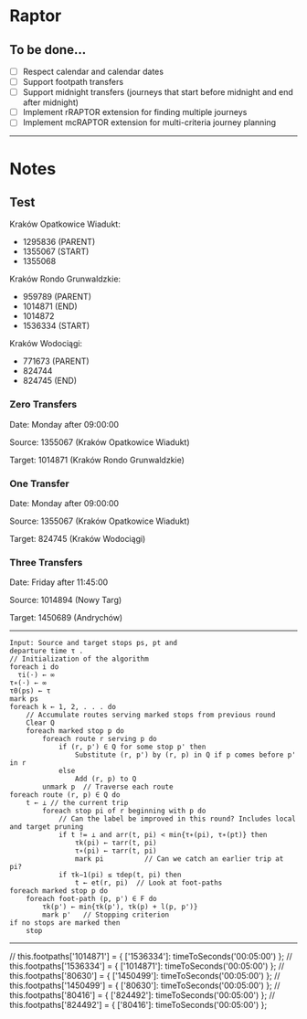 # Raptor

## To be done...

- [ ] Respect calendar and calendar dates
- [ ] Support footpath transfers
- [ ] Support midnight transfers (journeys that start before midnight and end after midnight)
- [ ] Implement rRAPTOR extension for finding multiple journeys
- [ ] Implement mcRAPTOR extension for multi-criteria journey planning

---

# Notes

## Test

Kraków Opatkowice Wiadukt:
- 1295836 (PARENT)
- 1355067 (START)
- 1355068

Kraków Rondo Grunwaldzkie:
- 959789 (PARENT)
- 1014871 (END)
- 1014872
- 1536334 (START)

Kraków Wodociągi:
- 771673 (PARENT)
- 824744
- 824745 (END)

### Zero Transfers

Date: Monday after 09:00:00

Source: 1355067 (Kraków Opatkowice Wiadukt)

Target: 1014871 (Kraków Rondo Grunwaldzkie)

### One Transfer

Date: Monday after 09:00:00

Source: 1355067 (Kraków Opatkowice Wiadukt)

Target: 824745 (Kraków Wodociągi)

### Three Transfers 

Date: Friday after 11:45:00

Source: 1014894 (Nowy Targ)

Target: 1450689 (Andrychów)

---

```text
Input: Source and target stops ps, pt and
departure time τ .
// Initialization of the algorithm
foreach i do
  τi(·) ← ∞
τ∗(·) ← ∞
τ0(ps) ← τ
mark ps
foreach k ← 1, 2, . . . do 
    // Accumulate routes serving marked stops from previous round
    Clear Q
    foreach marked stop p do
        foreach route r serving p do
            if (r, p') ∈ Q for some stop p' then
                Substitute (r, p') by (r, p) in Q if p comes before p' in r
            else
                Add (r, p) to Q
        unmark p  // Traverse each route
foreach route (r, p) ∈ Q do
    t ← ⊥ // the current trip
        foreach stop pi of r beginning with p do              
            // Can the label be improved in this round? Includes local and target pruning
            if t != ⊥ and arr(t, pi) < min{τ∗(pi), τ∗(pt)} then
                τk(pi) ← τarr(t, pi)
                τ∗(pi) ← τarr(t, pi)
                mark pi          // Can we catch an earlier trip at pi?
            if τk−1(pi) ≤ τdep(t, pi) then
                t ← et(r, pi)  // Look at foot-paths
foreach marked stop p do
    foreach foot-path (p, p') ∈ F do
        τk(p') ← min{τk(p'), τk(p) + l(p, p')}
        mark p'   // Stopping criterion
if no stops are marked then
    stop
```

---

// this.footpaths['1014871'] = { ['1536334']: timeToSeconds('00:05:00') };
// this.footpaths['1536334'] = { ['1014871']: timeToSeconds('00:05:00') };
// this.footpaths['80630'] = { ['1450499']: timeToSeconds('00:05:00') };
// this.footpaths['1450499'] = { ['80630']: timeToSeconds('00:05:00') };
// this.footpaths['80416'] = { ['824492']: timeToSeconds('00:05:00') };
// this.footpaths['824492'] = { ['80416']: timeToSeconds('00:05:00') };
